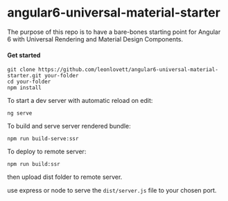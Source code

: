 # angular6-universal-material-starter
The purpose of this repo is to have a bare-bones starting point for Angular 6 with Universal Rendering and Material Design Components.

#### Get started
```
git clone https://github.com/leonlovett/angular6-universal-material-starter.git your-folder
cd your-folder
npm install
```
To start a dev server with automatic reload on edit:
```
ng serve
```
To build and serve server rendered bundle:
```
npm run build-serve:ssr
```
To deploy to remote server:
```
npm run build:ssr
```
then upload dist folder to remote server.

use express or node to serve the `dist/server.js` file to your chosen port.